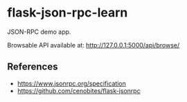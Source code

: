 # flask-json-rpc-learn

JSON-RPC demo app.

Browsable API available at: http://127.0.0.1:5000/api/browse/

## References

- https://www.jsonrpc.org/specification
- https://github.com/cenobites/flask-jsonrpc